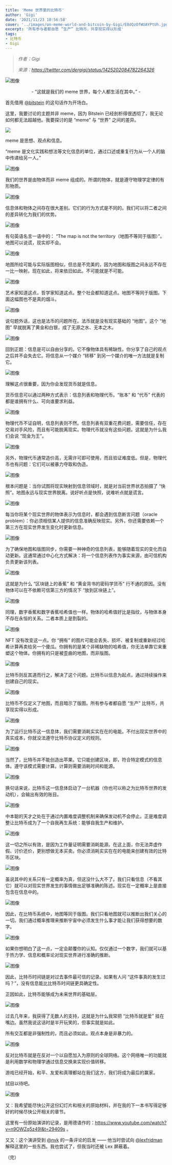 ```yaml
---
title: 'Meme 世界里的比特币'
author: 'Gigi'
date: '2021/11/23 10:56:58'
cover: '../images/on-meme-world-and-bitcoin-by-Gigi/E8dQzOfWUAYPtUh.jpg'
excerpt: '所有参与者都自愿 “生产” 比特币，共享现实得以形成'
tags:
- 比特币
- Gigi
---
```



> *作者：Gigi*
> 
> *来源：<https://twitter.com/dergigi/status/1425202084782264326>*



![图像](../images/on-meme-world-and-bitcoin-by-Gigi/E8dQzOfWUAYPtUh.jpg)

<p style="text-align:center">- “这就是我们的 meme 世界，每个人都生活在其中。” -</p>

首先借用 [@bitstein](https://twitter.com/bitstein) 的这句话作为开场白。

这里，我要讨论的主题并非 meme，因为 Bitstein 已经剖析得很透彻了，我无论如何都无法超越他。我要探讨的是 “meme” 与 “世界” 之间的差异。

![](../images/on-meme-world-and-bitcoin-by-Gigi/E8dRiBVX0AUDDfM.jpg)

meme 是思想、观点和信息。

“meme 是文化实践和想法等文化信息的单位，通过口述或重复行为从一个人的脑中传递给另一人。”

![图像](../images/on-meme-world-and-bitcoin-by-Gigi/E8dRlK4XMAITgW7.jpg)

我们的世界是由物体而非 meme 组成的。所谓的物体，就是遵守物理学定律的有形物质。

![图像](../images/on-meme-world-and-bitcoin-by-Gigi/E8dRp2rXEAQ_qe.jpg)

信息体和物体之间存在很大差别。它们的行为方式是不同的。我们可以将二者之间的差异转化为我们的优势。

![图像](../images/on-meme-world-and-bitcoin-by-Gigi/E8dR9gPXEAoNZAc.jpg)

有句英语名言一语中的： “The map is not the territory（地图不等同于版图）”。地图可以说谎，现实却不会。

![图像](../images/on-meme-world-and-bitcoin-by-Gigi/E8dSLQPXsAMm_V7.jpg)

地图所绘可能与实际版图相似，但总是不完美的，因为地图和版图之间永远不存在一比一映射。现在如此，将来依旧如此。不可能就是不可能。

![图像](../images/on-meme-world-and-bitcoin-by-Gigi/E8dSPTTXoBEOSU4.jpg)

艺术家知道这点，哲学家知道这点。整个社会都知道这点。地图不等同于版图。下面这幅图也不是真的烟斗。

![图像](../images/on-meme-world-and-bitcoin-by-Gigi/E8dSXCMXEAo6r6j.jpg)

说句题外话，这也是法币的问题所在。法币就是没有现实基础的 “地图”。这个 “地图” 早就脱离了黄金和白银，成了无源之水、无本之木。

![图像](../images/on-meme-world-and-bitcoin-by-Gigi/E8dSbpxXIAE_gvM.jpg)

回到正题：信息是可以自由分享的。它不像物体具有稀缺性。你分享了自己的观点之后并不会失去它。将信息从一个媒介 “转移” 到另一个媒介的唯一方法就是复制它。

![图像](../images/on-meme-world-and-bitcoin-by-Gigi/E8dSimzWYAMItAN.jpg)

理解这点很重要，因为你会发现货币就是信息。

货币信息可以通过两种方式表示：信息列表和物理代币。“账本” 和 “代币” 代表的都是谁拥有什么、可向谁要求利益。

![图像](../images/on-meme-world-and-bitcoin-by-Gigi/E8dSn2_XsAMWjDZ.jpg)

物理代币不证自明，信息列表则不然。信息列表有双重花费问题，需要信任，存在交易对手风险，而且有可能脱离现实。物理代币就没有这些问题。这就是为什么我们会说 “现金为王”。

![图像](../images/on-meme-world-and-bitcoin-by-Gigi/E8dSvuPWUAINQMq.jpg)

另外，物理代币通常造价高，无需许可即可使用，而且验证难度低。但是，物理代币也有问题：它们可以被暴力夺取和伪造。

![图像](../images/on-meme-world-and-bitcoin-by-Gigi/E8dTFkFXEAEnKbZ.jpg)

根本问题是：当你试图将现实映射到信息领域时，就是对当前世界状态拍摄了 “快照”。地图永远与现实世界脱离。说好听点是快照，说难听点就是谎言。

![图像](../images/on-meme-world-and-bitcoin-by-Gigi/E8dTO98WQAIJSiH.jpg)

每当你将某个现实世界的物体表示为信息时，都会遇到信息断言问题（oracle problem）：你必须相信某人提供的信息准确反映现实。另外，你还需要依赖一个第三方在现实世界发生变化时更新信息。

![图像](../images/on-meme-world-and-bitcoin-by-Gigi/E8dTUf2XMAI9C.jpg)

为了确保地图和版图同步，你需要一种神奇的信息列表，能够随着现实的变化而自动更新。这通常通过中心化方式解决：将一个信息列表作为事实来源，由可信机构负责更新该列表。

![图像](../images/on-meme-world-and-bitcoin-by-Gigi/E8dTYftXsAI1jsX.jpg)

这就是为什么 “区块链上的香蕉” 和 “黄金背书的密码学货币” 行不通的原因。没有物体可以在不依赖可信第三方的情况下 “放到区块链上”。

![图像](../images/on-meme-world-and-bitcoin-by-Gigi/E8dTr1wXoAMTlsd.jpg)

同理，数字香蕉和数字香蕉哈希值也一样。物体的哈希值好比是指纹，与物体本身不存在永恒的关系。二者本质上是割裂的。

![图像](../images/on-meme-world-and-bitcoin-by-Gigi/E8dTxKgX0AAw1qy.jpg)

NFT 没有改变这一点。你 “拥有” 的图片可能会丢失、损坏、被复制或重新经过哈希计算再卖给另一个傻瓜。你拥有的是某个非稀缺物的哈希值，你无法单靠它来重塑这个物体。你拥有的只是被歪曲的地图，而非版图。

![图像](../images/on-meme-world-and-bitcoin-by-Gigi/E8dUCi7WQAcF7cl.jpg)

比特币则反其道而行之，解决了这个问题。比特币以信息为起点，通过持续操作来创建自己的现实。

![图像](../images/on-meme-world-and-bitcoin-by-Gigi/E8dUGOdXsAUaHk.jpg)

比特币不仅定义了地图，而且暗示了版图。所有参与者都自愿 “生产” 比特币，共享现实得以形成。

![图像](../images/on-meme-world-and-bitcoin-by-Gigi/E8dUNNFWYAE3pOh.jpg)

为了运行比特币这一信息体，我们需要消耗实实在在的电能。不付出现实世界中的真实成本，你就没法遵守比特币协议定义的规则。

![图像](../images/on-meme-world-and-bitcoin-by-Gigi/E8dUTmbXIAo8wj0.jpg)

当然了，比特币并不能创造出苹果。它只能创建区块，即，符合特定模式的信息体。遵守该模式需要计算。计算则需要消耗时间和能源。

![图像](../images/on-meme-world-and-bitcoin-by-Gigi/E8dUaBzWYAAY7bl.jpg)

换句话来说，比特币这一信息体启动了一台机器（你也可以称之为比特币世界的发动机），会输出有效的账目。

![图像](../images/on-meme-world-and-bitcoin-by-Gigi/E8dUc-2XsAAIZex.jpg)

中本聪的天才之处在于通过内置难度调整机制来确保发动机不会停止。正是难度调整让比特币成为了一个自我再生系统：能够自我生产和维护。

![图像](../images/on-meme-world-and-bitcoin-by-Gigi/E8dUmZTXMAQ2v8a.jpg)

这一切之所以有效，是因为工作量证明需要消耗能源。在这上面，你无法弄虚作假、讨价还价，更别想做无本买卖。你必须消耗实实在在的电能来创建有效的比特币区块。

![图像](../images/on-meme-world-and-bitcoin-by-Gigi/E8dWPwqXsAQ.jpg)

虽说其中的关系只有一定概率为真，但这没什么大不了。我们只看信息（不看其它）就可以对现实世界发生的事情做出足够准确的陈述。现实在一定概率上是直接包含在信息中的。

![图像](../images/on-meme-world-and-bitcoin-by-Gigi/E8dWSWgWYAESSS.jpg)

因此，在比特币系统中，地图等同于版图。我们只看地图就可以推断出我们关心的一切。我们通过概率推理来推断宇宙中必须发生什么事才能让我们获得想要的数字。

![图像](../images/on-meme-world-and-bitcoin-by-Gigi/E8dWUpCXMAYQHGz.jpg)

如果你想明白了这一点，一定会颠覆你的认知。仅仅通过一个数字，我们就可以基于热力学、信息和概率论对现实世界进行准确的推断。

![图像](../images/on-meme-world-and-bitcoin-by-Gigi/E8dWW5YXsAgv31w.jpg)

因此，比特币时间链是对过去事件最可信的记录。如果有人问 “这件事真的发生过吗？”，没有信息能比比特币时间链更具确定性。

正因如此，比特币能够成为未来世界的基础层。

![图像](../images/on-meme-world-and-bitcoin-by-Gigi/E8dWZrtWUAAkaxM.jpg)

过去几年来，我获得了无数人的支持，这就是为什么我常把 “比特币就是爱” 挂在嘴边。虽然我说这话时是半开玩笑的，但事实就是如此。

所有交互都是非强制性的，而且必须如此。观点本身是非暴力的。

![图像](../images/on-meme-world-and-bitcoin-by-Gigi/E8dWnKeXEAQjeXh.jpg)

反对比特币就是在反对一个以自愿加入为原则的全球网络。这个网络唯一的功能就是利用数学和物理学通过信息交换来实现价值转移。

游戏已经开始，和平、友爱和真理都站在我们这方，我们将成为最后的赢家。

拭目以待吧。

![图像](../images/on-meme-world-and-bitcoin-by-Gigi/E8dWxFPWEAkpOjO.jpg)

又：我希望能尽快公开这份幻灯片和相关的原始材料，并在我的下一本书写得足够好的时候尽快公开相关的章节。

这里有一份原始演讲的记录，是用德语作的：<https://www.youtube.com/watch?v=n9OWZq5z49I&t=29409s> 。

又又：这个演讲受到 [@nvk](https://twitter.com/nvk) 的一条评论的启发 —— 他当时尝试向 [@lexfridman](https://twitter.com/lexfridman) 解释这里的一些东西。我也尝试了，但我当时还被 Lex 屏蔽着。

（完）